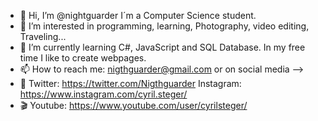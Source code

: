 - 👋 Hi, I’m @nightguarder I´m a Computer Science student.
- 👀 I’m interested in programming, learning, Photography, video editing, Traveling...
- 🌱 I’m currently learning C#, JavaScript and SQL Database. In my free time I like to create webpages.
- 📫 How to reach me: nigthguarder@gmail.com or on social media -->
- 📢 Twitter: https://twitter.com/Nigthguarder Instagram: https://www.instagram.com/cyril.steger/ 
- 🎬 Youtube: https://www.youtube.com/user/cyrilsteger/
